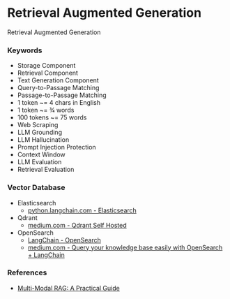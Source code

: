 # Retrieval Augmented Generation
Retrieval Augmented Generation

### Keywords
- Storage Component
- Retrieval Component
- Text Generation Component
- Query-to-Passage Matching
- Passage-to-Passage Matching
- 1 token ~= 4 chars in English
- 1 token ~= ¾ words
- 100 tokens ~= 75 words
- Web Scraping
- LLM Grounding
- LLM Hallucination
- Prompt Injection Protection
- Context Window
- LLM Evaluation
- Retrieval Evaluation

### Vector Database
- Elasticsearch
  - [python.langchain.com - Elasticsearch](https://python.langchain.com/v0.1/docs/integrations/vectorstores/elasticsearch/)
- Qdrant
  - [medium.com - Qdrant Self Hosted](https://medium.com/@fadil.parves/qdrant-self-hosted-28a30106e9dd)
- OpenSearch
  - [LangChain - OpenSearch](https://python.langchain.com/v0.2/docs/integrations/vectorstores/opensearch/)
  - [medium.com - Query your knowledge base easily with OpenSearch + LangChain](https://medium.com/@grisanti.isidoro/query-your-knowledge-base-easily-with-opensearch-langchain-26ff77449eb0)

### References
- [Multi-Modal RAG: A Practical Guide](https://gautam75.medium.com/multi-modal-rag-a-practical-guide-99b0178c4fbb)
